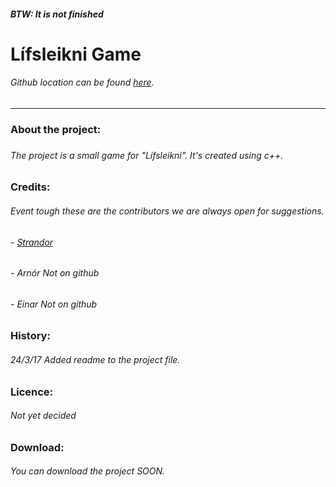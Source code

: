 <h5><i>BTW: It is not finished</i></h5>
<h1>Lífsleikni Game</h1>
<h6>Github location can be found <a href="https://github.com/Strandor/Lifsleikni/">here</a>.</h6>
<hr>
<h3>About the project:<h3>
<h6>The project is a small game for "Lífsleikni". It's created using c++.</h6>
<h3>Credits:</h3>
<h6>Event tough these are the contributors we are always open for suggestions.</h6>
<h6>- <a href="https://github.com/Strandor">Strandor</a></h6>
<h6>- <a>Arnór</a><i> Not on github</i></h6>
<h6>- <a>Einar</a><i> Not on github</i></h6>
<h3>History:</h3>
<h6><i>24/3/17</i> Added readme to the project file.</h6>
<h3>Licence:</h3>
<h6>Not yet decided</h6>
<h3>Download:</h3>
<h6>You can download the project <a>SOON</a>.</h6>
